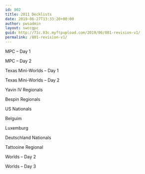 ```yaml
---
id: 802
title: 2011 Decklists
date: 2019-06-27T13:33:20+00:00
author: pwsadmin
layout: swccgpc
guid: http://71c.83c.myftpupload.com/2019/06/801-revision-v1/
permalink: /801-revision-v1/
---
```

MPC – Day 1

MPC – Day 2

Texas Mini-Worlds – Day 1

Texas Mini-Worlds – Day 2

Yavin IV Regionals

Bespin Regionals

US Nationals

Belguim

Luxemburg

Deutschland Nationals

Tattooine Regional

Worlds – Day 2

Worlds – Day 3